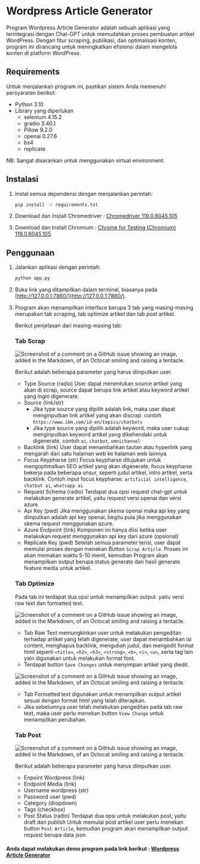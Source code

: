 # Wordpress Article Generator
Program Wordpress Article Generator adalah sebuah aplikasi yang terintegrasi dengan Chat-GPT untuk memudahkan proses pembuatan artikel WordPress. Dengan fitur scraping, publikasi, dan optimalisasi konten, program ini dirancang untuk meningkatkan efisiensi dalam mengelola konten di platform WordPress.

## Requirements
Untuk menjalankan program ini, pastikan sistem Anda memenuhi persyaratan berikut:

- Python 3.10
- Library yang diperlukan
  - selenium 4.15.2
  - gradio 3.40.1
  - Pillow 9.2.0
  - openai 0.27.6
  - bs4
  - replicate

NB: Sangat disarankan untuk menggunakan virtual environment.

## Instalasi

1. Instal semua dependensi dengan menjalankan perintah:

    ```bash
    pip install -r requirements.txt
    ```
    
2. Download dan Install Chromedriver : [Chromedriver 119.0.6045.105](https://edgedl.me.gvt1.com/edgedl/chrome/chrome-for-testing/119.0.6045.105/win32/chromedriver-win32.zip)
3. Download dan Install Chromium : [Chrome for Testing (Chromium) 119.0.6045.105](https://edgedl.me.gvt1.com/edgedl/chrome/chrome-for-testing/119.0.6045.105/win32/chrome-win32.zip)
   
## Penggunaan

1. Jalankan aplikasi dengan perintah:

    ```bash
    python app.py
    ```

2. Buka link yang ditampilkan dalam terminal, biasanya pada [http://127.0.0.1:7860/](http://127.0.0.1:7860/).
3. Program akan menampilkan interface berupa 3 tab yang masing-masing merupakan tab scraping, tab optimize artikel dan tab post artikel.

   Berikut penjelasan dari masing-masing tab:

    ### Tab Scrap
    
    ![Screenshot of a comment on a GitHub issue showing an image, added in the Markdown, of an Octocat smiling and raising a tentacle.](https://i.imgur.com/ERfIwJC.png)
    
    Berikut adalah beberapa parameter yang harus diinputkan user.
    - Type Source (radio)
      User dapat menentukan source artikel yang akan di scrap, source dapat berupa link artikel atau keyword artikel yang ingin digenerate.
    - Source (link/str)
      - Jika type source yang dipilih adalah link, maka user dapat menginputkan link artikel yang akan discrap. contoh `https://www.ibm.com/id-en/topics/chatbots`
      - Jika type source yang dipilih adalah keyword, maka user cukup menginputkan keyword artikel yang dikehendaki untuk digenerate. contoh `ai`, `chatbot`, `omnichannel`
    - Backlink (link)
      User dapat menambahkan tautan atau hyperlink yang mengarah dari satu halaman web ke halaman web lainnya. 
    - Focus Keypharse (str)
      Focus keypharse ditujukan untuk mengoptimalkan SEO artikel yang akan digenerate. focus keypharse bekerja pada beberapa unsur, seperti judul artikel, intro artikel, serta backlink. Contoh input focus keypharse: `artificial intelligence`, `chatbot ai`, `whatsapp ai`
    - Request Schema (radio)
      Terdapat dua opsi request chat-gpt untuk melakukan generate artikel, yaitu request versi openai dan versi azure.  
    - Api Key (pwd)
      Jika menggunakan skema openai maka api key yang diinputkan adalah api key openai, begitu pula jika menggunakan skema request menggunakan azure.
    - Azure Endpoint (link)
      Komponen ini hanya diisi ketika user melakukan request menggunakan api key dari azure (opsional)
    - Replicate Key (pwd)
    Setelah semua parameter terisi, user dapat memulai proses dengan menekan Button  `Scrap Article`. Proses ini akan memakan waktu 5-10 menit, kemudian Program akan menampilkan output berupa status generate dan hasil generate feature media untuk artikel.
      
    
    ### Tab Optimize
    Pada tab ini terdapat dua opsi untuk menampilkan output. yaitu versi raw text dan formatted text.
      
    ![Screenshot of a comment on a GitHub issue showing an image, added in the Markdown, of an Octocat smiling and raising a tentacle.](https://i.imgur.com/eBPv9eP.png)
    
    - Tab Raw Text memungkinkan user untuk melakukan pengeditan terhadap artikel yang telah digenerate, user dapat menambahkan isi content, menghapus backlink, mengubah judul, dan mengedit format html seperti `<title>`, `<h2>`, `<h3>`, `<strong>`, `<b>`, `<i>`, `<u>`, serta tag lain yain digunakan untuk melakukan format font.
    - Terdapat button `Save Changes` untuk menyimpan artikel yang diedit.
         
    ![Screenshot of a comment on a GitHub issue showing an image, added in the Markdown, of an Octocat smiling and raising a tentacle.](https://i.imgur.com/HhL46I2.png)
    
    - Tab Formatted text digunakan untuk menampilkan output artikel sesuai dengan format html yang telah diterapkan.
    - Jika sebelumnya user telah melakukan pengeditan pada tab raw text, maka user perlu menekan button `View Change` untuk menampilkan perubahan.
    
    ### Tab Post
    
    ![Screenshot of a comment on a GitHub issue showing an image, added in the Markdown, of an Octocat smiling and raising a tentacle.](https://i.imgur.com/nOTnYw9.png)
     
    Berikut adalah beberapa parameter yang harus diinputkan user.
    - Enpoint Wordpress (link)
    - Endpoint Media (link)
    - Username wordpress (str)
    - Password user (pwd)
    - Category (dropdown)
    - Tags (checkbox)
    - Post Status (radio)
      Terdapat dua opsi untuk melakukan post, yaitu draft dan publish
    Untuk memulai post artikel user perlu menekan button `Post Article`, kemudian program akan menampilkan output request berupa data json

#### Anda dapat melakukan demo program pada link berikut : [Wordpress Article Generator](https://huggingface.co/spaces/Dede16/Article_Gen4)  
